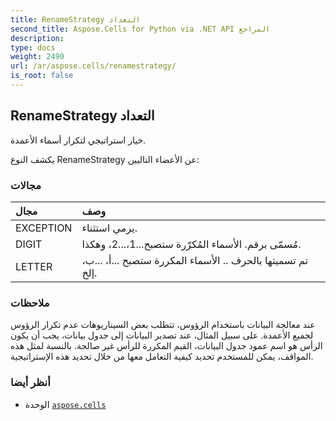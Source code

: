 ```yaml
---
title: RenameStrategy التعداد
second_title: Aspose.Cells for Python via .NET API المراجع
description:
type: docs
weight: 2490
url: /ar/aspose.cells/renamestrategy/
is_root: false
---
```

##  RenameStrategy التعداد
خيار استراتيجي لتكرار أسماء الأعمدة.



يكشف النوع RenameStrategy عن الأعضاء التاليين:

###  مجالات
| مجال| وصف|
| :- | :- |
| EXCEPTION | يرمي استثناء.|
| DIGIT | مُسمّى برقم. الأسماء المُكرّرة ستصبح...1،...2، وهكذا.|
| LETTER | تم تسميتها بالحرف .. الأسماء المكررة ستصبح ...أ، ...ب، إلخ.|



###  ملاحظات

عند معالجة البيانات باستخدام الرؤوس، تتطلب بعض السيناريوهات عدم تكرار الرؤوس لجميع الأعمدة.
على سبيل المثال، عند تصدير البيانات إلى جدول بيانات، يجب أن يكون الرأس هو اسم عمود جدول البيانات،
القيم المكررة للرأس غير صالحة.
بالنسبة لمثل هذه المواقف، يمكن للمستخدم تحديد كيفية التعامل معها من خلال تحديد هذه الإستراتيجية.

###  أنظر أيضا
* الوحدة [`aspose.cells`](..)

